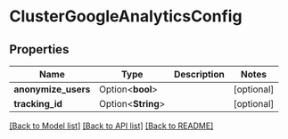 # ClusterGoogleAnalyticsConfig

## Properties

Name | Type | Description | Notes
------------ | ------------- | ------------- | -------------
**anonymize_users** | Option<**bool**> |  | [optional]
**tracking_id** | Option<**String**> |  | [optional]

[[Back to Model list]](../README.md#documentation-for-models) [[Back to API list]](../README.md#documentation-for-api-endpoints) [[Back to README]](../README.md)


